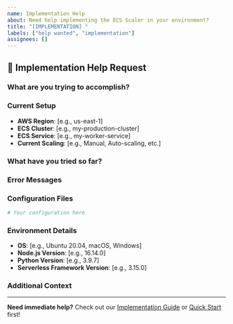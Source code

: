```yaml
---
name: Implementation Help
about: Need help implementing the ECS Scaler in your environment?
title: "[IMPLEMENTATION] "
labels: ["help wanted", "implementation"]
assignees: []
---
```


## 🚀 Implementation Help Request

### What are you trying to accomplish?
<!-- Describe what you're trying to build or implement -->

### Current Setup
- **AWS Region**: [e.g., us-east-1]
- **ECS Cluster**: [e.g., my-production-cluster]
- **ECS Service**: [e.g., my-worker-service]
- **Current Scaling**: [e.g., Manual, Auto-scaling, etc.]

### What have you tried so far?
<!-- List the steps you've already taken -->

### Error Messages
<!-- Paste any error messages or logs here -->

### Configuration Files
<!-- Share your serverless.yml or relevant config -->

```yaml
# Your configuration here
```

### Environment Details
- **OS**: [e.g., Ubuntu 20.04, macOS, Windows]
- **Node.js Version**: [e.g., 16.14.0]
- **Python Version**: [e.g., 3.9.7]
- **Serverless Framework Version**: [e.g., 3.15.0]

### Additional Context
<!-- Any other information that might be helpful -->

---

**Need immediate help?** Check out our [Implementation Guide](https://github.com/your-username/serverless-ecs-scaler/blob/main/IMPLEMENTATION.md) or [Quick Start](https://github.com/your-username/serverless-ecs-scaler#-quick-start-5-minutes) first!
